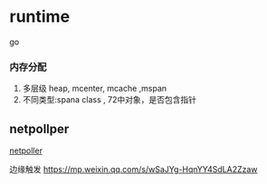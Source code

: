 # runtime

go


### 内存分配
1. 多层级 heap, mcenter, mcache ,mspan
2. 不同类型:spana class , 72中对象，是否包含指针


## netpollper
[netpoller](https://strikefreedom.top/archives/go-netpoll-io-multiplexing-reactor)

边缘触发
https://mp.weixin.qq.com/s/wSaJYg-HqnYY4SdLA2Zzaw